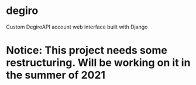 # degiro
Custom DegiroAPI account web interface built with Django

# Notice: This project needs some restructuring. Will be working on it in the summer of 2021
